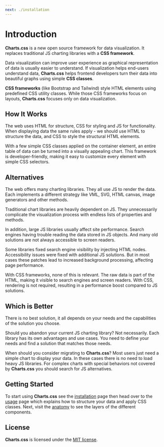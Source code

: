 ```yaml
---
next: ./installation
---
```


# Introduction

**Charts.css** is a new open source framework for data visualization. It replaces traditional JS charting libraries with a **CSS framework**.

Data visualization can improve user experience as graphical representation of data is usually easier to understand. If visualization helps end-users understand data, **Charts.css** helps frontend developers turn their data into beautiful graphs using simple **CSS classes**.

**CSS frameworks** (like Bootstrap and Tailwind) style HTML elements using predefined CSS utility classes. While those CSS frameworks focus on layouts, **Charts.css** focuses only on data visualization.

## How It Works

The web uses HTML for structure, CSS for styling and JS for functionality. When displaying data the same rules apply - we should use HTML to structure the data, and CSS to style the structural HTML elements.

With a few simple CSS classes applied on the container element, an entire table of data can be turned into a visually appealing chart. This framework is developer-friendly, making it easy to customize every element with simple CSS selectors.

## Alternatives

The web offers many charting libraries. They all use JS to render the data. Each implements a different strategy like VML, SVG, HTML canvas, image generators and other methods.

Traditional chart libraries are heavily dependent on JS. They unnecessarily complicate the visualization process with endless lists of properties and methods.

In addition, large JS libraries usually affect site performance. Search engines having trouble reading the data stored in JS objects. And many old solutions are not always accessible to screen readers.

Some libraries fixed search engine visibility by injecting HTML nodes. Accessibility issues were fixed with additional JS solutions. But in most cases these patches lead to increased background processing, affecting page performance.

With CSS frameworks, none of this is relevant. The raw data is part of the HTML, making it visible to search engines and screen readers. With CSS, rendering is not required, resulting in a performance boost compared to JS solutions.

## Which is Better

There is no best solution, it all depends on your needs and the capabilities of the solution you choose.

Should you abandon your current JS charting library? Not necessarily. Each library has its own advantages and use cases. You need to define your needs and find a solution that matches those needs.

When should you consider migrating to **Charts.css**? Most users just need a simple chart to display your data. In these cases there is no need to load heavy JS libraries. For complex charts with special behaviors not covered by **Charts.css** you should search for JS alternatives.

## Getting Started

To start using **Charts.css** see the [installation](/docs/installation/) page then head over to the [usage](/docs/usage/) page which explains how to structure your data and apply CSS classes. Next, visit the [anatomy](/docs/anatomy/) to see the layers of the different components.

## License

**Charts.css** is licensed under the [MIT license](https://opensource.org/licenses/MIT).

